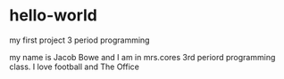 # hello-world
my first project 3 period programming

my name is Jacob Bowe and I am in mrs.cores 3rd periord programming class. I love football and The Office
